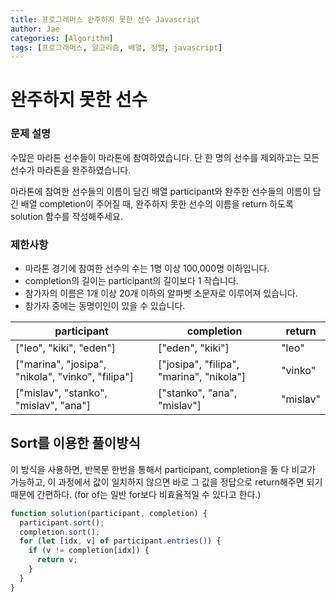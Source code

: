 ```yaml
---
title: 프로그래머스 완주하지 못한 선수 Javascript
author: Jae
categories: [Algorithm]
tags: [프로그래머스, 알고리즘, 배열, 정렬, javascript]
---
```


# 완주하지 못한 선수

### **문제 설명**

수많은 마라톤 선수들이 마라톤에 참여하였습니다. 단 한 명의 선수를 제외하고는 모든 선수가 마라톤을 완주하였습니다.

마라톤에 참여한 선수들의 이름이 담긴 배열 participant와 완주한 선수들의 이름이 담긴 배열 completion이 주어질 때, 완주하지 못한 선수의 이름을 return 하도록 solution 함수를 작성해주세요.

### 제한사항

- 마라톤 경기에 참여한 선수의 수는 1명 이상 100,000명 이하입니다.
- completion의 길이는 participant의 길이보다 1 작습니다.
- 참가자의 이름은 1개 이상 20개 이하의 알파벳 소문자로 이루어져 있습니다.
- 참가자 중에는 동명이인이 있을 수 있습니다.

| participant                                       | completion                               | return   |
| ------------------------------------------------- | ---------------------------------------- | -------- |
| ["leo", "kiki", "eden"]                           | ["eden", "kiki"]                         | "leo"    |
| ["marina", "josipa", "nikola", "vinko", "filipa"] | ["josipa", "filipa", "marina", "nikola"] | "vinko"  |
| ["mislav", "stanko", "mislav", "ana"]             | ["stanko", "ana", "mislav"]              | "mislav" |

## Sort를 이용한 풀이방식

이 방식을 사용하면, 반복문 한번을 통해서 participant, completion을 둘 다 비교가 가능하고, 이 과정에서 값이 일치하지 않으면 바로 그 값을 정답으로 return해주면 되기 때문에 간편하다. (for of는 일반 for보다 비효율적일 수 있다고 한다.)

```jsx
function solution(participant, completion) {
  participant.sort();
  completion.sort();
  for (let [idx, v] of participant.entries()) {
    if (v != completion[idx]) {
      return v;
    }
  }
}
```
